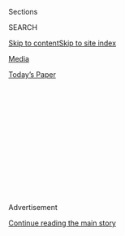 <div id="app">

<div>

<div>

<div>

<div class="NYTAppHideMasthead css-1q2w90k e1suatyy0">

<div class="section css-ui9rw0 e1suatyy2">

<div class="css-eph4ug er09x8g0">

<div class="css-6n7j50">

</div>

<span class="css-1dv1kvn">Sections</span>

<div class="css-10488qs">

<span class="css-1dv1kvn">SEARCH</span>

</div>

[Skip to content](#site-content)[Skip to site
index](#site-index)

</div>

<div id="masthead-section-label" class="css-1wr3we4 eaxe0e00">

[Media](https://www.nytimes3xbfgragh.onion/section/business/media)

</div>

<div class="css-10698na e1huz5gh0">

</div>

</div>

<div id="masthead-bar-one" class="section hasLinks css-15hmgas e1csuq9d3">

<div class="css-uqyvli e1csuq9d0">

</div>

<div class="css-1uqjmks e1csuq9d1">

</div>

<div class="css-9e9ivx">

[](https://myaccount.nytimes3xbfgragh.onion/auth/login?response_type=cookie&client_id=vi)

</div>

<div class="css-1bvtpon e1csuq9d2">

[Today’s
Paper](https://www.nytimes3xbfgragh.onion/section/todayspaper)

</div>

</div>

</div>

</div>

<div data-aria-hidden="false">

<div id="site-content" data-role="main">

<div>

<div class="css-1aor85t" style="opacity:0.000000001;z-index:-1;visibility:hidden">

<div class="css-1hqnpie">

<div class="css-epjblv">

<span class="css-17xtcya">[Media](/section/business/media)</span><span class="css-x15j1o">|</span><span class="css-fwqvlz">Joanna
Coles Quits as Hearst’s Chief Content
Officer</span>

</div>

<div class="css-k008qs">

<div class="css-1iwv8en">

<span class="css-18z7m18"></span>

<div>

</div>

</div>

<span class="css-1n6z4y">https://nyti.ms/2M5vQM0</span>

<div class="css-1705lsu">

<div class="css-4xjgmj">

<div class="css-4skfbu" data-role="toolbar" data-aria-label="Social Media Share buttons, Save button, and Comments Panel with current comment count" data-testid="share-tools">

  - 
  - 
  - 
  - 
    
    <div class="css-6n7j50">
    
    </div>

  - 

</div>

</div>

</div>

</div>

</div>

</div>

<div id="NYT_TOP_BANNER_REGION" class="css-13pd83m">

</div>

<div id="top-wrapper" class="css-1sy8kpn">

<div id="top-slug" class="css-l9onyx">

Advertisement

</div>

[Continue reading the main
story](#after-top)

<div class="ad top-wrapper" style="text-align:center;height:100%;display:block;min-height:250px">

<div id="top" class="place-ad" data-position="top" data-size-key="top">

</div>

</div>

<div id="after-top">

</div>

</div>

<div id="sponsor-wrapper" class="css-1hyfx7x">

<div id="sponsor-slug" class="css-19vbshk">

Supported by

</div>

[Continue reading the main
story](#after-sponsor)

<div id="sponsor" class="ad sponsor-wrapper" style="text-align:center;height:100%;display:block">

</div>

<div id="after-sponsor">

</div>

</div>

<div class="css-1vkm6nb ehdk2mb0">

# Joanna Coles Quits as Hearst’s Chief Content Officer

</div>

<div class="css-79elbk" data-testid="photoviewer-wrapper">

<div class="css-z3e15g" data-testid="photoviewer-wrapper-hidden">

</div>

<div class="css-1a48zt4 ehw59r15" data-testid="photoviewer-children">

![<span class="css-16f3y1r e13ogyst0" data-aria-hidden="true">Joanna
Coles, a former editor of Cosmopolitan, was one of the top executives at
Hearst.</span><span class="css-cnj6d5 e1z0qqy90" itemprop="copyrightHolder"><span class="css-1ly73wi e1tej78p0">Credit...</span><span><span>Bryan
Derballa for The New York
Times</span></span></span>](https://static01.graylady3jvrrxbe.onion/images/2018/08/04/business/04hearst/merlin_136486410_d174d5fd-4b73-47f2-8545-80acfa63fc6b-articleLarge.jpg?quality=75&auto=webp&disable=upscale)

</div>

</div>

<div class="css-xt80pu e12qa4dv0">

<div class="css-18e8msd">

<div class="css-vp77d3 epjyd6m0">

<div class="css-1baulvz">

By [<span class="css-1baulvz last-byline" itemprop="name">Jaclyn
Peiser</span>](https://www.nytimes3xbfgragh.onion/by/jaclyn-peiser)

</div>

</div>

  - Aug. 6,
    2018

  - 
    
    <div class="css-4xjgmj">
    
    <div class="css-d8bdto" data-role="toolbar" data-aria-label="Social Media Share buttons, Save button, and Comments Panel with current comment count" data-testid="share-tools">
    
      - 
      - 
      - 
      - 
        
        <div class="css-6n7j50">
        
        </div>
    
      - 
    
    </div>
    
    </div>

</div>

</div>

<div class="section meteredContent css-1r7ky0e" name="articleBody" itemprop="articleBody">

<div class="css-1fanzo5 StoryBodyCompanionColumn">

<div class="css-53u6y8">

On July 25, Hearst Magazines named [Troy
Young](https://www.nytimes3xbfgragh.onion/2020/07/22/business/media/hearst-harassment-troy-young.html)
as its new president. And now the magazine company behind Esquire,
Cosmopolitan and Harper’s Bazaar has lost its chief content officer.

Joanna Coles, a former editor of Cosmopolitan who was appointed one of
the highest-ranking executives at Hearst Magazines in 2016, has resigned
from the company. Her decision to leave ends her 12-year stint at the
publisher, which she joined in 2006 as the top editor of Marie Claire.

Ms. Coles, who is known for using a treadmill desk at work, posted a
short video on social media on Monday. “Have you any idea of the miles I
have walked on this treadmill desk through the peaks and the valleys of
Marie Claire, Cosmopolitan and as Hearst’s first chief content officer?”
she said while walking on her trusty machine. “But my route is being
recalculated. It’s time for a new adventure.”

</div>

</div>

<div class="css-nj25e3">

> And in other
> news...[\#realcorporatelife](https://twitter.com/hashtag/realcorporatelife?src=hash&ref_src=twsrc%5Etfw)
> [\#newchapter](https://twitter.com/hashtag/newchapter?src=hash&ref_src=twsrc%5Etfw)
> [\#glossylife](https://twitter.com/hashtag/glossylife?src=hash&ref_src=twsrc%5Etfw)
> [@Hearst](https://twitter.com/Hearst?ref_src=twsrc%5Etfw)
> [@marieclaire](https://twitter.com/marieclaire?ref_src=twsrc%5Etfw)
> [@Cosmopolitan](https://twitter.com/Cosmopolitan?ref_src=twsrc%5Etfw)
> [@FreeformTV](https://twitter.com/FreeformTV?ref_src=twsrc%5Etfw)
> [@TheBoldTypeTV](https://twitter.com/TheBoldTypeTV?ref_src=twsrc%5Etfw)
> [pic.twitter.com/HD5qUZlOh5](https://t.co/HD5qUZlOh5)
> 
> — joanna coles (@JoannaColes)
> [August 6, 2018](https://twitter.com/JoannaColes/status/1026553562640175104?ref_src=twsrc%5Etfw)

</div>

<div class="css-1fanzo5 StoryBodyCompanionColumn">

<div class="css-53u6y8">

The selection of Mr. Young, 50, to take control of Hearst’s magazines
signaled the company’s intention to move more deeply into digital media.
He was in charge of the company’s online efforts before he succeeded
David Carey, 57, as the president of the magazine division.

</div>

</div>

<div class="css-1fanzo5 StoryBodyCompanionColumn">

<div class="css-53u6y8">

In choosing Mr. Young for the job, Hearst had apparently alienated the
company’s other star executive.

Ms. Coles, who was born in Yorkshire, England, was the New York bureau
chief of The Guardian and a columnist for The Times of London before
going into the magazine business. She distinguished herself at two
Hearst titles by expanding the role of magazine editor into a position
that embraced multimedia.

While at Marie Claire, Ms. Coles became partners with the reality show
“Project Runway All Stars” and served as an on-air mentor to its
contestants. Later, she made Cosmopolitan a popular destination on the
Snapchat Discover platform, attracting three million daily visitors.

Her television work has continued. Ms. Coles, 56, is a regular pundit on
cable television and has worked on both sides of the camera for an E\!
channel reality show, “So Cosmo.” She is also an executive producer of
“The Bold Type,” a series set at a women’s magazine that airs on the
ABC-owned cable network Freeform, with the actress Melora Hardin playing
a character modeled after Ms. Coles.

</div>

</div>

<div class="css-1fanzo5 StoryBodyCompanionColumn">

<div class="css-53u6y8">

She joined the board of
[Snap](https://investor.snap.com/corporate-governance/officers-and-directors/independent-directors),
the maker of Snapchat, in 2015, which paid her $110,866 in cash and
stock in 2016. She signed a new contract at the beginning of last year
and now receives a package worth $896,179 that pays out over a
three-year period, according to security filings. Earlier this summer
[she was
made](https://www.townandcountrymag.com/society/tradition/a21238867/joanna-coles-obe-queen-elizabeth/)
an Officer of the Order of the British Empire for her contributions to
journalism and the media business.

“Joanna is an innovator, a connector and an inspired editor,” Hearst
Magazines said in a statement on Monday. “She’s made the decision to
start a new adventure and we thank her for her creativity and many
contributions and wish her the very best.”

News of Ms. Coles’s departure from Hearst was first reported by The New
York Post.

</div>

</div>

</div>

<div>

</div>

<div>

</div>

<div>

</div>

<div>

<div id="bottom-wrapper" class="css-1ede5it">

<div id="bottom-slug" class="css-l9onyx">

Advertisement

</div>

[Continue reading the main
story](#after-bottom)

<div id="bottom" class="ad bottom-wrapper" style="text-align:center;height:100%;display:block;min-height:90px">

</div>

<div id="after-bottom">

</div>

</div>

</div>

</div>

</div>

## Site Index

<div>

</div>

## Site Information Navigation

  - [© <span>2020</span> <span>The New York Times
    Company</span>](https://help.nytimes3xbfgragh.onion/hc/en-us/articles/115014792127-Copyright-notice)

<!-- end list -->

  - [NYTCo](https://www.nytco.com/)
  - [Contact
    Us](https://help.nytimes3xbfgragh.onion/hc/en-us/articles/115015385887-Contact-Us)
  - [Work with us](https://www.nytco.com/careers/)
  - [Advertise](https://nytmediakit.com/)
  - [T Brand Studio](http://www.tbrandstudio.com/)
  - [Your Ad
    Choices](https://www.nytimes3xbfgragh.onion/privacy/cookie-policy#how-do-i-manage-trackers)
  - [Privacy](https://www.nytimes3xbfgragh.onion/privacy)
  - [Terms of
    Service](https://help.nytimes3xbfgragh.onion/hc/en-us/articles/115014893428-Terms-of-service)
  - [Terms of
    Sale](https://help.nytimes3xbfgragh.onion/hc/en-us/articles/115014893968-Terms-of-sale)
  - [Site
    Map](https://spiderbites.nytimes3xbfgragh.onion)
  - [Help](https://help.nytimes3xbfgragh.onion/hc/en-us)
  - [Subscriptions](https://www.nytimes3xbfgragh.onion/subscription?campaignId=37WXW)

</div>

</div>

</div>

</div>
